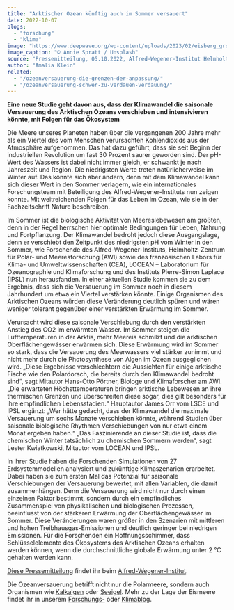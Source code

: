 ```yaml
---
title: "Arktischer Ozean künftig auch im Sommer versauert"
date: 2022-10-07
blogs: 
  - "forschung"
  - "klima"
image: "https://www.deepwave.org/wp-content/uploads/2023/02/eisberg_groenland_annie-spratt-unsplash-scaled.jpg"
image_caption: "© Annie Spratt / Unsplash"
source: "Pressemitteilung, 05.10.2022, Alfred-Wegener-Institut Helmholtz-Zentrum für Polar- und Meeresforschung"
author: "Amalia Klein"
related: 
  - "/ozeanversauerung-die-grenzen-der-anpassung/"
  - "/ozeanversauerung-schwer-zu-verdauen-verdauung/"
---
```


**Eine neue Studie geht davon aus, dass der Klimawandel die saisonale Versauerung des Arktischen Ozeans verschieben und intensivieren könnte, mit Folgen für das Ökosystem**

Die Meere unseres Planeten haben über die vergangenen 200 Jahre mehr als ein Viertel des vom Menschen verursachten Kohlendioxids aus der Atmosphäre aufgenommen. Das hat dazu geführt, dass sie seit Beginn der industriellen Revolution um fast 30 Prozent saurer geworden sind. Der pH-Wert des Wassers ist dabei nicht immer gleich, er schwankt je nach Jahreszeit und Region. Die niedrigsten Werte treten natürlicherweise im Winter auf. Das könnte sich aber ändern, denn mit dem Klimawandel kann sich dieser Wert in den Sommer verlagern, wie ein internationales Forschungsteam mit Beteiligung des Alfred-Wegener-Instituts nun zeigen konnte. Mit weitreichenden Folgen für das Leben im Ozean, wie sie in der Fachzeitschrift Nature beschreiben.

Im Sommer ist die biologische Aktivität von Meereslebewesen am größten, denn in der Regel herrschen hier optimale Bedingungen für Leben, Nahrung und Fortpflanzung. Der Klimawandel bedroht jedoch diese Ausgangslage, denn er verschiebt den Zeitpunkt des niedrigsten pH vom Winter in den Sommer, wie Forschende des Alfred-Wegener-Instituts, Helmholtz-Zentrum für Polar- und Meeresforschung (AWI) sowie des französischen Labors für Klima- und Umweltwissenschaften (CEA), LOCEAN – Laboratorium für Ozeanographie und Klimaforschung und des Instituts Pierre-Simon Laplace (IPSL) nun herausfanden. In einer aktuellen Studie kommen sie zu dem Ergebnis, dass sich die Versauerung im Sommer noch in diesem Jahrhundert um etwa ein Viertel verstärken könnte. Einige Organismen des Arktischen Ozeans würden diese Veränderung deutlich spüren und wären weniger tolerant gegenüber einer verstärkten Erwärmung im Sommer.

Verursacht wird diese saisonale Verschiebung durch den verstärkten Anstieg des CO2 im erwärmten Wasser. Im Sommer steigen die Lufttemperaturen in der Arktis, mehr Meereis schmilzt und die arktischen Oberflächengewässer erwärmen sich. Diese Erwärmung wird im Sommer so stark, dass die Versauerung des Meerwassers viel stärker zunimmt und nicht mehr durch die Photosynthese von Algen im Ozean ausgeglichen wird. „Diese Ergebnisse verschlechtern die Aussichten für einige arktische Fische wie den Polardorsch, die bereits durch den Klimawandel bedroht sind“, sagt Mitautor Hans-Otto Pörtner, Biologe und Klimaforscher am AWI. „Die erwarteten Höchsttemperaturen bringen arktische Lebewesen an ihre thermischen Grenzen und überschreiten diese sogar, dies gilt besonders für ihre empfindlichen Lebensstadien.“ Hauptautor James Orr vom LSCE und IPSL ergänzt: „Wer hätte gedacht, dass der Klimawandel die maximale Versauerung um sechs Monate verschieben könnte, während Studien über saisonale biologische Rhythmen Verschiebungen von nur etwa einem Monat ergeben haben.“ „Das Faszinierende an dieser Studie ist, dass die chemischen Winter tatsächlich zu chemischen Sommern werden“, sagt Lester Kwiatkowski, Mitautor vom LOCEAN und IPSL.

In ihrer Studie haben die Forschenden Simulationen von 27 Erdsystemmodellen analysiert und zukünftige Klimaszenarien erarbeitet. Dabei haben sie zum ersten Mal das Potenzial für saisonale Verschiebungen der Versauerung bewertet, mit allen Variablen, die damit zusammenhängen. Denn die Versauerung wird nicht nur durch einen einzelnen Faktor bestimmt, sondern durch ein empfindliches Zusammenspiel von physikalischen und biologischen Prozessen, beeinflusst von der stärkeren Erwärmung der Oberflächengewässer im Sommer. Diese Veränderungen waren größer in den Szenarien mit mittleren und hohen Treibhausgas-Emissionen und deutlich geringer bei niedrigen Emissionen. Für die Forschenden ein Hoffnungsschimmer, dass Schlüsselelemente des Ökosystems des Arktischen Ozeans erhalten werden können, wenn die durchschnittliche globale Erwärmung unter 2 °C gehalten werden kann.

[Diese Pressemitteilung](https://www.awi.de/ueber-uns/service/presse/presse-detailansicht/arktischer-ozean-kuenftig-auch-im-sommer-versauert.html) findet ihr beim [Alfred-Wegener-Institut](https://www.awi.de/).

Die Ozeanversauerung betrifft nicht nur die Polarmeere, sondern auch Organismen wie [Kalkalgen](https://www.deepwave.org/ozeanversauerung-die-grenzen-der-anpassung/) oder [Seeigel](https://www.deepwave.org/ozeanversauerung-schwer-zu-verdauen-verdauung/). Mehr zu der Lage der Eismeere findet ihr in unserem [Forschungs-](https://www.deepwave.org/blogs/forschung/) oder [Klimablog](https://www.deepwave.org/blogs/klima/).

